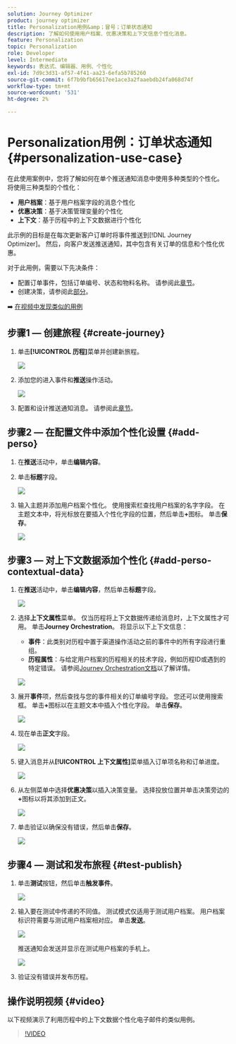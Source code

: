 ```yaml
---
solution: Journey Optimizer
product: journey optimizer
title: Personalization用例&amp；冒号；订单状态通知
description: 了解如何使用用户档案、优惠决策和上下文信息个性化消息。
feature: Personalization
topic: Personalization
role: Developer
level: Intermediate
keywords: 表达式、编辑器、用例、个性化
exl-id: 7d9c3d31-af57-4f41-aa23-6efa5b785260
source-git-commit: 6f7b9bfb65617ee1ace3a2faaebdb24fa068d74f
workflow-type: tm+mt
source-wordcount: '531'
ht-degree: 2%

---
```


# Personalization用例：订单状态通知 {#personalization-use-case}

在此使用案例中，您将了解如何在单个推送通知消息中使用多种类型的个性化。 将使用三种类型的个性化：

* **用户档案**：基于用户档案字段的消息个性化
* **优惠决策**：基于决策管理变量的个性化
* **上下文**：基于历程中的上下文数据进行个性化

此示例的目标是在每次更新客户订单时将事件推送到[!DNL Journey Optimizer]。 然后，向客户发送推送通知，其中包含有关订单的信息和个性化优惠。

对于此用例，需要以下先决条件：

* 配置订单事件，包括订单编号、状态和物料名称。 请参阅此[章节](../event/about-events.md)。
* 创建决策，请参阅此[部分](../offers/offer-activities/create-offer-activities.md)。

➡️ [在视频中发现类似的用例](#video)

## 步骤1 — 创建旅程 {#create-journey}

1. 单击&#x200B;**[!UICONTROL 历程]**&#x200B;菜单并创建新旅程。

   ![](assets/perso-uc4.png)

1. 添加您的进入事件和&#x200B;**推送**&#x200B;操作活动。

   ![](assets/perso-uc5.png)

1. 配置和设计推送通知消息。 请参阅此[章节](../push/create-push.md)。

## 步骤2 — 在配置文件中添加个性化设置 {#add-perso}

1. 在&#x200B;**推送**&#x200B;活动中，单击&#x200B;**编辑内容**。

1. 单击&#x200B;**标题**&#x200B;字段。

   ![](assets/perso-uc2.png)

1. 输入主题并添加用户档案个性化。 使用搜索栏查找用户档案的名字字段。 在主题文本中，将光标放在要插入个性化字段的位置，然后单击&#x200B;**+**&#x200B;图标。 单击&#x200B;**保存**。

   ![](assets/perso-uc3.png)

## 步骤3 — 对上下文数据添加个性化 {#add-perso-contextual-data}

1. 在&#x200B;**推送**&#x200B;活动中，单击&#x200B;**编辑内容**，然后单击&#x200B;**标题**&#x200B;字段。

   ![](assets/perso-uc9.png)

1. 选择&#x200B;**上下文属性**&#x200B;菜单。 仅当历程将上下文数据传递给消息时，上下文属性才可用。 单击&#x200B;**Journey Orchestration**。 将显示以下上下文信息：

   * **事件**：此类别对历程中置于渠道操作活动之前的事件中的所有字段进行重组。
   * **历程属性**：与给定用户档案的历程相关的技术字段，例如历程ID或遇到的特定错误。 请参阅[Journey Orchestration文档](../building-journeys/expression/journey-properties.md)以了解详情。

   ![](assets/perso-uc10.png)

1. 展开&#x200B;**事件**&#x200B;项，然后查找与您的事件相关的订单编号字段。 您还可以使用搜索框。 单击&#x200B;**+**&#x200B;图标以在主题文本中插入个性化字段。 单击&#x200B;**保存**。

   ![](assets/perso-uc11.png)

1. 现在单击&#x200B;**正文**&#x200B;字段。

   ![](assets/perso-uc12.png)

1. 键入消息并从&#x200B;**[!UICONTROL 上下文属性]**&#x200B;菜单插入订单项名称和订单进度。

   ![](assets/perso-uc13.png)

1. 从左侧菜单中选择&#x200B;**优惠决策**&#x200B;以插入决策变量。 选择投放位置并单击决策旁边的&#x200B;**+**&#x200B;图标以将其添加到正文。

   ![](assets/perso-uc14.png)

1. 单击验证以确保没有错误，然后单击&#x200B;**保存**。

   ![](assets/perso-uc15.png)

## 步骤4 — 测试和发布旅程 {#test-publish}

1. 单击&#x200B;**测试**&#x200B;按钮，然后单击&#x200B;**触发事件**。

   ![](assets/perso-uc17.png)

1. 输入要在测试中传递的不同值。 测试模式仅适用于测试用户档案。 用户档案标识符需要与测试用户档案相对应。 单击&#x200B;**发送**。

   ![](assets/perso-uc18.png)

   推送通知会发送并显示在测试用户档案的手机上。

   ![](assets/perso-uc19.png)

1. 验证没有错误并发布历程。

## 操作说明视频 {#video}

以下视频演示了利用历程中的上下文数据个性化电子邮件的类似用例。

>[!VIDEO](https://video.tv.adobe.com/v/3425027?quality=12)
